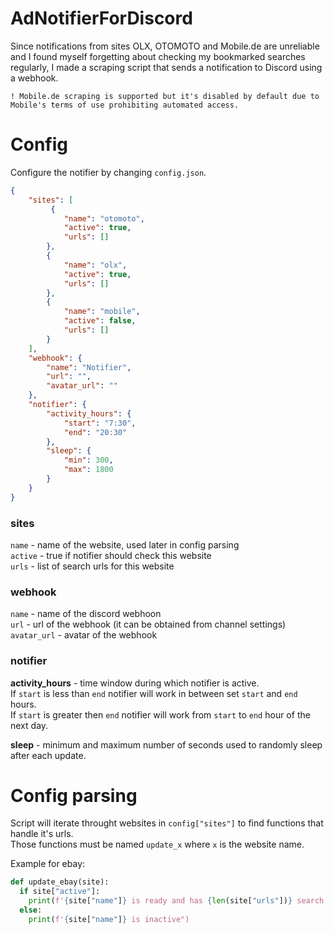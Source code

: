 # AdNotifierForDiscord

Since notifications from sites OLX, OTOMOTO and Mobile.de are unreliable and I found myself forgetting about checking my bookmarked searches regularly, I made a scraping script that sends a notification to Discord using a webhook.

`! Mobile.de scraping is supported but it's disabled by default due to Mobile's terms of use prohibiting automated access.`



# Config
Configure the notifier by changing `config.json`.

```json
{
    "sites": [
         {
            "name": "otomoto",
            "active": true,
            "urls": []
        },
        {
            "name": "olx",
            "active": true,
            "urls": []
        },
        {
            "name": "mobile",
            "active": false,
            "urls": []
        }
    ],
    "webhook": {
        "name": "Notifier",
        "url": "",
        "avatar_url": ""
    },
    "notifier": {
        "activity_hours": {
            "start": "7:30",
            "end": "20:30"
        },
        "sleep": {
            "min": 300,
            "max": 1800
        }
    }
}
```

### sites
`name`    - name of the website, used later in config parsing  
`active`  - true if notifier should check this website  
`urls`    - list of search urls for this website  

### webhook
`name`  - name of the discord webhoon  
`url`   - url of the webhook (it can be obtained from channel settings)  
`avatar_url`  - avatar of the webhook  

### notifier

**activity_hours** - time window during which notifier is active.  
If `start` is less than `end` notifier will work in between set `start` and `end` hours.  
If `start` is greater then `end` notifier will work from `start` to `end` hour of the next day.

**sleep** - minimum and maximum number of seconds used to randomly sleep after each update.


# Config parsing
Script will iterate throught websites in `config["sites"]` to find functions that handle it's urls.  
Those functions must be named `update_x` where `x` is the website name.

Example for ebay:
```py
def update_ebay(site):
  if site["active"]:
    print(f'{site["name"]} is ready and has {len(site["urls"])} search urls to check')
  else:
    print(f'{site["name"]} is inactive")
 ```
